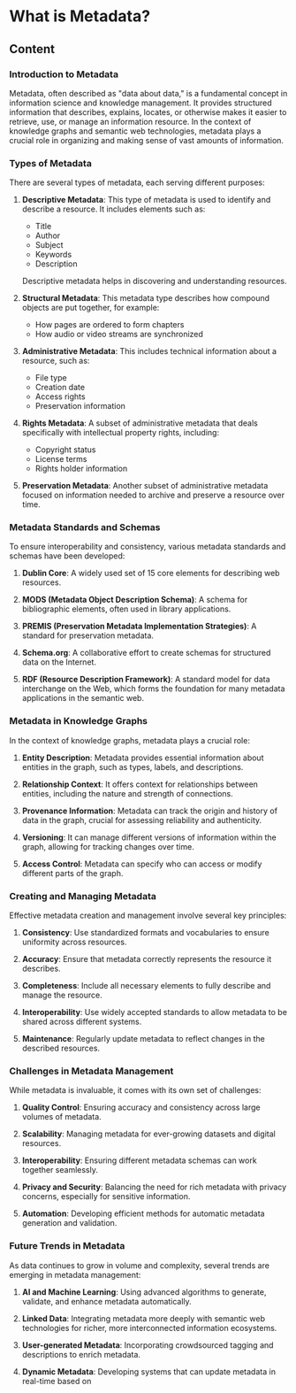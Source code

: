 # What is Metadata?

## Content

### Introduction to Metadata

Metadata, often described as "data about data," is a fundamental concept in information science and knowledge management. It provides structured information that describes, explains, locates, or otherwise makes it easier to retrieve, use, or manage an information resource. In the context of knowledge graphs and semantic web technologies, metadata plays a crucial role in organizing and making sense of vast amounts of information.

### Types of Metadata

There are several types of metadata, each serving different purposes:

1. **Descriptive Metadata**: This type of metadata is used to identify and describe a resource. It includes elements such as:
   - Title
   - Author
   - Subject
   - Keywords
   - Description

   Descriptive metadata helps in discovering and understanding resources.

2. **Structural Metadata**: This metadata type describes how compound objects are put together, for example:
   - How pages are ordered to form chapters
   - How audio or video streams are synchronized

3. **Administrative Metadata**: This includes technical information about a resource, such as:
   - File type
   - Creation date
   - Access rights
   - Preservation information

4. **Rights Metadata**: A subset of administrative metadata that deals specifically with intellectual property rights, including:
   - Copyright status
   - License terms
   - Rights holder information

5. **Preservation Metadata**: Another subset of administrative metadata focused on information needed to archive and preserve a resource over time.

### Metadata Standards and Schemas

To ensure interoperability and consistency, various metadata standards and schemas have been developed:

1. **Dublin Core**: A widely used set of 15 core elements for describing web resources.

2. **MODS (Metadata Object Description Schema)**: A schema for bibliographic elements, often used in library applications.

3. **PREMIS (Preservation Metadata Implementation Strategies)**: A standard for preservation metadata.

4. **Schema.org**: A collaborative effort to create schemas for structured data on the Internet.

5. **RDF (Resource Description Framework)**: A standard model for data interchange on the Web, which forms the foundation for many metadata applications in the semantic web.

### Metadata in Knowledge Graphs

In the context of knowledge graphs, metadata plays a crucial role:

1. **Entity Description**: Metadata provides essential information about entities in the graph, such as types, labels, and descriptions.

2. **Relationship Context**: It offers context for relationships between entities, including the nature and strength of connections.

3. **Provenance Information**: Metadata can track the origin and history of data in the graph, crucial for assessing reliability and authenticity.

4. **Versioning**: It can manage different versions of information within the graph, allowing for tracking changes over time.

5. **Access Control**: Metadata can specify who can access or modify different parts of the graph.

### Creating and Managing Metadata

Effective metadata creation and management involve several key principles:

1. **Consistency**: Use standardized formats and vocabularies to ensure uniformity across resources.

2. **Accuracy**: Ensure that metadata correctly represents the resource it describes.

3. **Completeness**: Include all necessary elements to fully describe and manage the resource.

4. **Interoperability**: Use widely accepted standards to allow metadata to be shared across different systems.

5. **Maintenance**: Regularly update metadata to reflect changes in the described resources.

### Challenges in Metadata Management

While metadata is invaluable, it comes with its own set of challenges:

1. **Quality Control**: Ensuring accuracy and consistency across large volumes of metadata.

2. **Scalability**: Managing metadata for ever-growing datasets and digital resources.

3. **Interoperability**: Ensuring different metadata schemas can work together seamlessly.

4. **Privacy and Security**: Balancing the need for rich metadata with privacy concerns, especially for sensitive information.

5. **Automation**: Developing efficient methods for automatic metadata generation and validation.

### Future Trends in Metadata

As data continues to grow in volume and complexity, several trends are emerging in metadata management:

1. **AI and Machine Learning**: Using advanced algorithms to generate, validate, and enhance metadata automatically.

2. **Linked Data**: Integrating metadata more deeply with semantic web technologies for richer, more interconnected information ecosystems.

3. **User-generated Metadata**: Incorporating crowdsourced tagging and descriptions to enrich metadata.

4. **Dynamic Metadata**: Developing systems that can update metadata in real-time based on